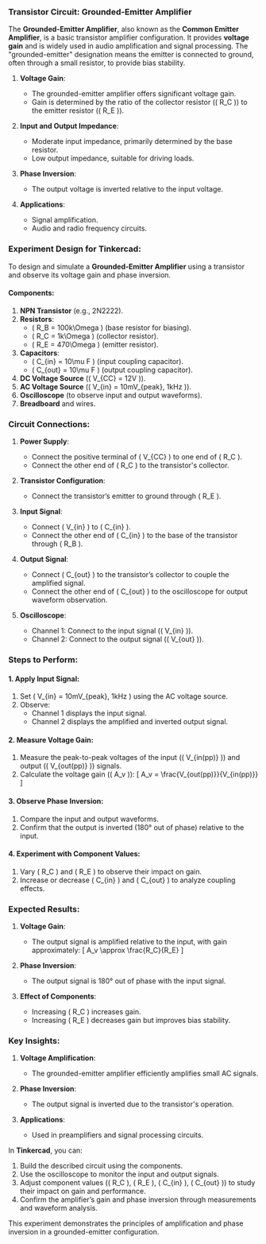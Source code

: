 ### **Transistor Circuit: Grounded-Emitter Amplifier**

The **Grounded-Emitter Amplifier**, also known as the **Common Emitter Amplifier**, is a basic transistor amplifier configuration. It provides **voltage gain** and is widely used in audio amplification and signal processing. The "grounded-emitter" designation means the emitter is connected to ground, often through a small resistor, to provide bias stability.

1. **Voltage Gain**:
   - The grounded-emitter amplifier offers significant voltage gain.
   - Gain is determined by the ratio of the collector resistor (\( R_C \)) to the emitter resistor (\( R_E \)).

2. **Input and Output Impedance**:
   - Moderate input impedance, primarily determined by the base resistor.
   - Low output impedance, suitable for driving loads.

3. **Phase Inversion**:
   - The output voltage is inverted relative to the input voltage.

4. **Applications**:
   - Signal amplification.
   - Audio and radio frequency circuits.

### **Experiment Design for Tinkercad**:

To design and simulate a **Grounded-Emitter Amplifier** using a transistor and observe its voltage gain and phase inversion.

#### **Components**:
1. **NPN Transistor** (e.g., 2N2222).
2. **Resistors**:
   - \( R_B = 100k\Omega \) (base resistor for biasing).
   - \( R_C = 1k\Omega \) (collector resistor).
   - \( R_E = 470\Omega \) (emitter resistor).
3. **Capacitors**:
   - \( C_{in} = 10\mu F \) (input coupling capacitor).
   - \( C_{out} = 10\mu F \) (output coupling capacitor).
4. **DC Voltage Source** (\( V_{CC} = 12V \)).
5. **AC Voltage Source** (\( V_{in} = 10mV_{peak}, 1kHz \)).
6. **Oscilloscope** (to observe input and output waveforms).
7. **Breadboard** and wires.

### **Circuit Connections**:

1. **Power Supply**:
   - Connect the positive terminal of \( V_{CC} \) to one end of \( R_C \).
   - Connect the other end of \( R_C \) to the transistor's collector.

2. **Transistor Configuration**:
   - Connect the transistor’s emitter to ground through \( R_E \).

3. **Input Signal**:
   - Connect \( V_{in} \) to \( C_{in} \).
   - Connect the other end of \( C_{in} \) to the base of the transistor through \( R_B \).

4. **Output Signal**:
   - Connect \( C_{out} \) to the transistor’s collector to couple the amplified signal.
   - Connect the other end of \( C_{out} \) to the oscilloscope for output waveform observation.

5. **Oscilloscope**:
   - Channel 1: Connect to the input signal (\( V_{in} \)).
   - Channel 2: Connect to the output signal (\( V_{out} \)).

### **Steps to Perform**:

#### **1. Apply Input Signal**:
1. Set \( V_{in} = 10mV_{peak}, 1kHz \) using the AC voltage source.
2. Observe:
   - Channel 1 displays the input signal.
   - Channel 2 displays the amplified and inverted output signal.

#### **2. Measure Voltage Gain**:
1. Measure the peak-to-peak voltages of the input (\( V_{in(pp)} \)) and output (\( V_{out(pp)} \)) signals.
2. Calculate the voltage gain (\( A_v \)):
   \[
   A_v = \frac{V_{out(pp)}}{V_{in(pp)}}
   \]

#### **3. Observe Phase Inversion**:
1. Compare the input and output waveforms.
2. Confirm that the output is inverted (180° out of phase) relative to the input.

#### **4. Experiment with Component Values**:
1. Vary \( R_C \) and \( R_E \) to observe their impact on gain.
2. Increase or decrease \( C_{in} \) and \( C_{out} \) to analyze coupling effects.

### **Expected Results**:

1. **Voltage Gain**:
   - The output signal is amplified relative to the input, with gain approximately:
     \[
     A_v \approx \frac{R_C}{R_E}
     \]

2. **Phase Inversion**:
   - The output signal is 180° out of phase with the input signal.

3. **Effect of Components**:
   - Increasing \( R_C \) increases gain.
   - Increasing \( R_E \) decreases gain but improves bias stability.

### **Key Insights**:

1. **Voltage Amplification**:
   - The grounded-emitter amplifier efficiently amplifies small AC signals.

2. **Phase Inversion**:
   - The output signal is inverted due to the transistor's operation.

3. **Applications**:
   - Used in preamplifiers and signal processing circuits.

In **Tinkercad**, you can:
1. Build the described circuit using the components.
2. Use the oscilloscope to monitor the input and output signals.
3. Adjust component values (\( R_C \), \( R_E \), \( C_{in} \), \( C_{out} \)) to study their impact on gain and performance.
4. Confirm the amplifier’s gain and phase inversion through measurements and waveform analysis.

This experiment demonstrates the principles of amplification and phase inversion in a grounded-emitter configuration.
